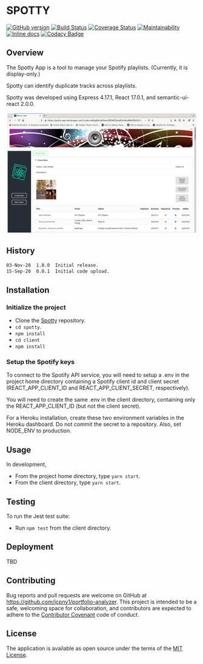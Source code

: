# SPOTTY

[![GitHub version](https://badge.fury.io/gh/jcpny1%2Fspotty.svg)](https://badge.fury.io/gh/jcpny1%2Fspotty)
[![Build Status](https://travis-ci.org/jcpny1/spotty.svg?branch=master)](https://travis-ci.org/jcpny1/spotty)
[![Coverage Status](https://coveralls.io/repos/github/jcpny1/spotty/badge.svg?branch=master)](https://coveralls.io/github/jcpny1/spotty?branch=master)
[![Maintainability](https://api.codeclimate.com/v1/badges/2cf719fe5cd39a8faf59/maintainability)](https://codeclimate.com/github/jcpny1/spotty/maintainability)
[![Inline docs](http://inch-ci.org/github/jcpny1/spotty.svg)](http://inch-ci.org/github/jcpny1/spotty)
[![Codacy Badge](https://api.codacy.com/project/badge/Grade/00dbafbcb50c427693f4ec7126a011dc)](https://app.codacy.com/gh/jcpny1/spotty?utm_source=github.com&utm_medium=referral&utm_content=jcpny1/spotty&utm_campaign=Badge_Grade)

## Overview

The Spotty App is a tool to manage your Spotify playlists. (Currently, it is display-only.)

Spotty can identify duplicate tracks across playlists.

Spotty was developed using Express 4.17.1, React 17.0.1, and semantic-ui-react 2.0.0.

![Portfolio Analyzer Positions Page](https://github.com/jcpny1/spotty/blob/master/Screenshot-2020-11-06.png?raw=true "Spotty Home Page")

## History
```
03-Nov-20  1.0.0  Initial release.
15-Sep-20  0.0.1  Initial code upload.
```

## Installation

### Initialize the project
* Clone the [Spotty](https://github.com/jcpny1/spotty) repository.
* `cd spotty`.
* `npm install`
* `cd client`
* `npm install`

### Setup the Spotify keys
To connect to the Spotify API service, you will need to setup a .env in the project home directory containing a Spotify client id and client secret (REACT_APP_CLIENT_ID and REACT_APP_CLIENT_SECRET, respectively).

You will need to create the same .env in the client directory, containing only the REACT_APP_CLIENT_ID (but not the client secret).

For a Heroku installation, create these two environment variables in the Heroku dashboard. Do not commit the secret to a repository. Also, set NODE_ENV to production.

## Usage

In development,
* From the project home directory, type `yarn start`.
* From the client directory, type `yarn start`.

## Testing

To run the Jest test suite:
* Run `npm test` from the client directory.

## Deployment

TBD

## Contributing

Bug reports and pull requests are welcome on GitHub at https://github.com/jcpny1/portfolio-analyzer.
This project is intended to be a safe, welcoming space for collaboration, and contributors are expected to adhere to the [Contributor Covenant](http://contributor-covenant.org) code of conduct.

## License

The application is available as open source under the terms of the [MIT License](http://opensource.org/licenses/MIT).
